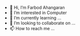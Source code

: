 - 👋 Hi, I’m Farbod Ahangaran
- 👀 I’m interested in Computer
- 🌱 I’m currently learning ...
- 💞️ I’m looking to collaborate on ...
- 📫 How to reach me ...

<!---
farbodahangaran/farbodahangaran is a ✨ special ✨ repository because its `README.md` (this file) appears on your GitHub profile.
You can click the Preview link to take a look at your changes.
--->
